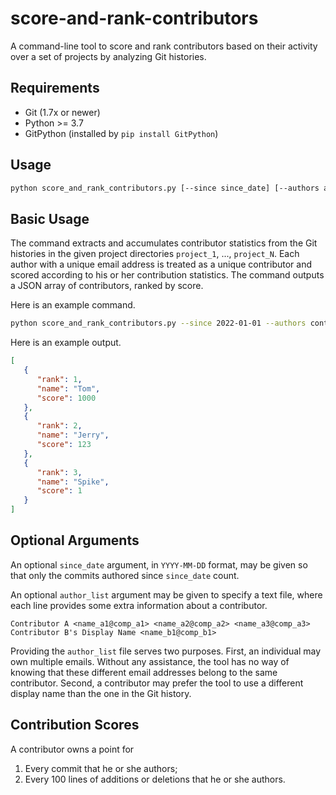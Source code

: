 # score-and-rank-contributors

A command-line tool to score and rank contributors
based on their activity over a set of projects
by analyzing Git histories.

## Requirements

- Git (1.7x or newer)
- Python >= 3.7
- GitPython (installed by `pip install GitPython`)

## Usage

```bash
python score_and_rank_contributors.py [--since since_date] [--authors author_list] project_1 ... project_N
```

## Basic Usage

The command extracts and accumulates contributor statistics
from the Git histories in the given project directories
`project_1`, ..., `project_N`.
Each author with a unique email address is treated
as a unique contributor
and scored according to his or her contribution statistics.
The command outputs a JSON array of contributors, ranked by score.

Here is an example command.

```bash
python score_and_rank_contributors.py --since 2022-01-01 --authors contributors.txt my_project
```

Here is an example output.

```json
[
   {
      "rank": 1,
      "name": "Tom",
      "score": 1000
   },
   {
      "rank": 2,
      "name": "Jerry",
      "score": 123
   },
   {
      "rank": 3,
      "name": "Spike",
      "score": 1
   }
]
```

## Optional Arguments

An optional `since_date` argument,
in `YYYY-MM-DD` format,
may be given
so that only the commits authored since `since_date` count.

An optional `author_list` argument may be given
to specify a text file,
where each line provides some extra information
about a contributor.

```
Contributor A <name_a1@comp_a1> <name_a2@comp_a2> <name_a3@comp_a3>
Contributor B's Display Name <name_b1@comp_b1>
```

Providing the `author_list` file serves two purposes.
First,
an individual may own multiple emails.
Without any assistance,
the tool has no way of knowing
that these different email addresses
belong to the same contributor.
Second,
a contributor may prefer the tool
to use a different display name
than the one in the Git history.

## Contribution Scores

A contributor owns a point for

1. Every commit that he or she authors;
2. Every 100 lines of additions or deletions that he or she authors.
